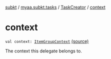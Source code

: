 [subkt](../../index.md) / [myaa.subkt.tasks](../index.md) / [TaskCreator](index.md) / [context](./context.md)

# context

`val context: `[`ItemGroupContext`](../-item-group-context/index.md) [(source)](https://github.com/Myaamori/SubKt/blob/master/src/main/kotlin/myaa/subkt/tasks/tasks.kt#L229)

The context this delegate belongs to.


